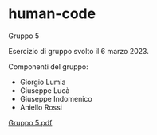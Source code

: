 # human-code
Gruppo 5

Esercizio di gruppo svolto il 6 marzo 2023.

Componenti del gruppo:
- Giorgio Lumia
- Giuseppe Lucà
- Giuseppe Indomenico
- Aniello Rossi

[Gruppo 5.pdf](https://github.com/G-Lumia/human-code/files/10900701/Gruppo.5.pdf)
